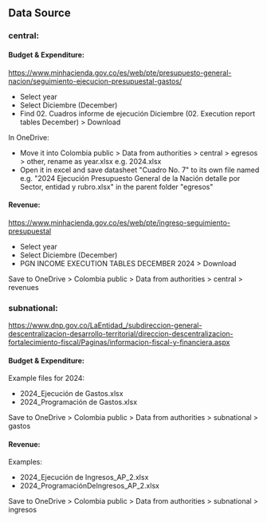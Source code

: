 ## Data Source

### central: 

#### Budget & Expenditure:

https://www.minhacienda.gov.co/es/web/pte/presupuesto-general-nacion/seguimiento-ejecucion-presupuestal-gastos/

- Select year
- Select Diciembre (December)
- Find 02. Cuadros informe de ejecución Diciembre (02. Execution report tables December) > Download

In OneDrive:

- Move it into Colombia public > Data from authorities > central > egresos > other, rename as year.xlsx e.g. 2024.xlsx
- Open it in excel and save datasheet "Cuadro No. 7" to its own file named e.g. "2024 Ejecución Presupuesto General de la Nación detalle por Sector, entidad y rubro.xlsx" in the parent folder "egresos"

#### Revenue:

https://www.minhacienda.gov.co/es/web/pte/ingreso-seguimiento-presupuestal

- Select year
- Select Diciembre (December)
- PGN INCOME EXECUTION TABLES DECEMBER 2024 > Download

Save to OneDrive > Colombia public > Data from authorities > central > revenues

### subnational: 

https://www.dnp.gov.co/LaEntidad_/subdireccion-general-descentralizacion-desarrollo-territorial/direccion-descentralizacion-fortalecimiento-fiscal/Paginas/informacion-fiscal-y-financiera.aspx

#### Budget & Expenditure:

Example files for 2024:
- 2024_Ejecución de Gastos.xlsx
- 2024_Programación de Gastos.xlsx

Save to OneDrive > Colombia public > Data from authorities > subnational > gastos

#### Revenue:

Examples:
- 2024_Ejecución de Ingresos_AP_2.xlsx
- 2024_ProgramaciónDeIngresos_AP_2.xlsx

Save to OneDrive > Colombia public > Data from authorities > subnational > ingresos
